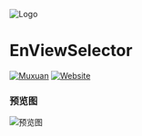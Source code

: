 ![Logo](https://raw.githubusercontent.com/leotyndale/EnFloatingView/master/preview/logo.png)

EnViewSelector
==========================
[![Muxuan](https://img.shields.io/badge/PoweredBy-Muxuan-green.svg?style=flat)](http://www.imuxuan.com/)
[![Website](https://img.shields.io/website-up-down-green-red/https/shields.io.svg?label=Blog)](http://blog.imuxuan.com)


### 预览图
![预览图](https://raw.githubusercontent.com/leotyndale/EnFloatingView/master/preview/logo.png)
